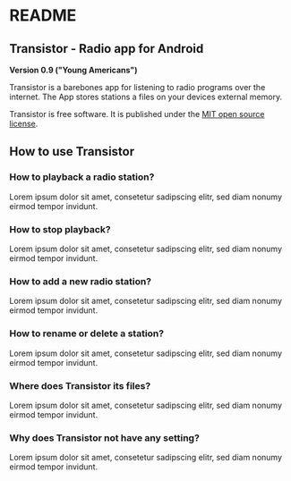 README
======

Transistor - Radio app for Android
----------------------------------

**Version 0.9 ("Young Americans")**

Transistor is a barebones app for listening to radio programs over the internet. The App stores stations a files on your devices external memory. 

Transistor is free software. It is published under the [MIT open source license]("https://opensource.org/licenses/MIT">https://opensource.org/licenses/MIT). 


How to use Transistor
---------------------
### How to playback a radio station?
Lorem ipsum dolor sit amet, consetetur sadipscing elitr, sed diam nonumy eirmod tempor invidunt.

### How to stop playback?
Lorem ipsum dolor sit amet, consetetur sadipscing elitr, sed diam nonumy eirmod tempor invidunt.

### How to add a new radio station?
Lorem ipsum dolor sit amet, consetetur sadipscing elitr, sed diam nonumy eirmod tempor invidunt.

### How to rename or delete a station?
Lorem ipsum dolor sit amet, consetetur sadipscing elitr, sed diam nonumy eirmod tempor invidunt.

### Where does Transistor its files?
Lorem ipsum dolor sit amet, consetetur sadipscing elitr, sed diam nonumy eirmod tempor invidunt.

### Why does Transistor not have any setting?
Lorem ipsum dolor sit amet, consetetur sadipscing elitr, sed diam nonumy eirmod tempor invidunt.
